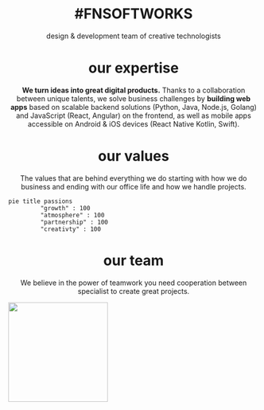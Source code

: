 <h1 align="center">
#FNSOFTWORKS
</h1>
<p align="center">design & development team of creative technologists</p>
<h1 align="center">our expertise</h1>
<p align="center"><b>We turn ideas into great digital products.</b> Thanks to a collaboration between unique talents, we solve business challenges by <b>building web apps</b> based on scalable backend solutions (Python, Java, Node.js, Golang) and JavaScript (React, Angular) on the frontend, as well as mobile apps accessible on Android & iOS devices (React Native Kotlin, Swift).</p>

<h1 align="center">our values</h1>
<p align="center">The values that are behind everything we do starting with how we do business and ending with our office life and how we handle projects.</p>

```mermaid
pie title passions
         "growth" : 100
         "atmosphere" : 100
         "partnership" : 100
         "creativty" : 100
```

<h1 align="center">our team</h1>
<p align="center">We believe in the power of teamwork you need cooperation between specialist to create great projects.</p>


<a href="url" align="center"><img src="https://avatars.githubusercontent.com/u/23061257?v=4" height="auto" width="200" border-radius="50"></a>

